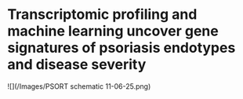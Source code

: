 # Transcriptomic profiling and machine learning uncover gene signatures of psoriasis endotypes and disease severity 

![](/Images/PSORT schematic 11-06-25.png)
